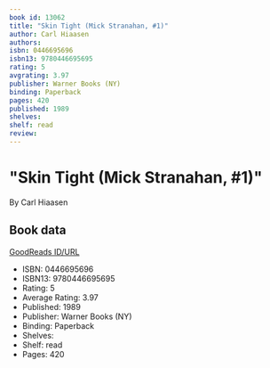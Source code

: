 ```yaml
---
book id: 13062
title: "Skin Tight (Mick Stranahan, #1)"
author: Carl Hiaasen
authors: 
isbn: 0446695696
isbn13: 9780446695695
rating: 5
avgrating: 3.97
publisher: Warner Books (NY)
binding: Paperback
pages: 420
published: 1989
shelves: 
shelf: read
review: 
---
```


# "Skin Tight (Mick Stranahan, #1)"

By Carl Hiaasen

## Book data

[GoodReads ID/URL](https://www.goodreads.com/book/show/13062)

- ISBN: 0446695696
- ISBN13: 9780446695695
- Rating: 5
- Average Rating: 3.97
- Published: 1989
- Publisher: Warner Books (NY)
- Binding: Paperback
- Shelves: 
- Shelf: read
- Pages: 420

